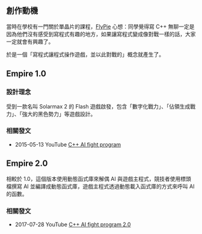 ## 創作動機

當時在學校有一門關於單晶片的課程，[FlyPie](#FlyPie) 心想：同學覺得寫 C++ 無聊一定是因為他們沒有感受到寫程式有趣的地方，如果讓寫程式變成像對戰一樣的話，大家一定就會有興趣了。

於是一個「寫程式讓程式操作遊戲，並以此對戰的」概念就產生了。

## Empire 1.0

### 設計理念

受到一款名叫 Solarmax 2 的 Flash 遊戲啟發，包含「數字化戰力」、「佔領生成戰力」、「強大的黑色勢力」等遊戲設計。

### 相關發文

- 2015-05-13 YouTube [C++ AI fight program](https://youtu.be/PdqwF0GdaIU)

## Empire 2.0

相較於 1.0，這個版本使用動態函式庫來解偶 AI 與遊戲主程式，競技者使用標頭檔撰寫 AI 並編譯成動態函式庫，遊戲主程式透過動態載入函式庫的方式來呼叫 AI 的函數。

### 相關發文

- 2017-07-28 YouTube [C++ AI fight program 2.0](https://youtu.be/-BwoOr0KsqE)
